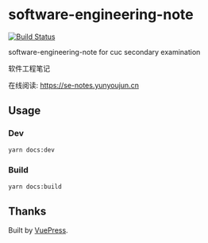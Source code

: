# software-engineering-note

[![Build Status](https://travis-ci.com/YunYouJun/software-engineering-note.svg?branch=master)](https://travis-ci.com/YunYouJun/software-engineering-note)

software-engineering-note for cuc secondary examination

软件工程笔记

在线阅读: <https://se-notes.yunyoujun.cn>

## Usage

### Dev

```sh
yarn docs:dev
```

### Build

```sh
yarn docs:build
```

## Thanks

Built by [VuePress](https://github.com/vuejs/vuepress).